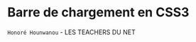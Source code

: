 Barre de chargement en CSS3
===========================

``Honoré Hounwanou`` - LES TEACHERS DU NET
